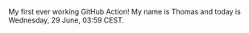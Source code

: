 My first ever working GitHub Action!
My name is Thomas and today is Wednesday, 29 June, 03:59 CEST. 
